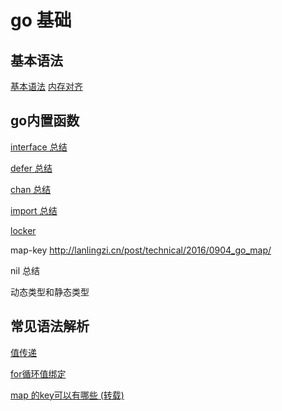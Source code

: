 # go 基础

## 基本语法

[基本语法](base-grammar.html)
[内存对齐](base-struct.html)

## go内置函数

[interface 总结](base-interface.html)

[defer 总结](base-defer.html)

[chan 总结](base-chann.html)

[import 总结](base-import.html)

[locker](base-locker.html)

map-key http://lanlingzi.cn/post/technical/2016/0904_go_map/

nil 总结

动态类型和静态类型

## 常见语法解析

[值传递](base-value.html)

[for循环值绑定](base-forbind.html)

[map 的key可以有哪些 (转载)](http://lanlingzi.cn/post/technical/2016/0904_go_map/)
